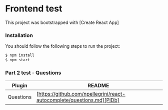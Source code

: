 # Frontend test

This project was bootstrapped with [Create React App]



### Installation

You should follow the following steps to run the project:

```sh
$ npm install 
$ npm start
```
### Part 2 test - Questions


| Plugin | README |
| ------ | ------ |
| Questions | [https://github.com/npellegrini/react-autocomplete/questions.md][PlDb]